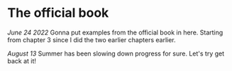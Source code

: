 # The official book

*June 24 2022*
Gonna put examples from the official book in here. Starting from chapter 3  since
I did the two earlier chapters earlier.

*August 13*
Summer has been slowing down progress for sure. Let's try get back at it!

